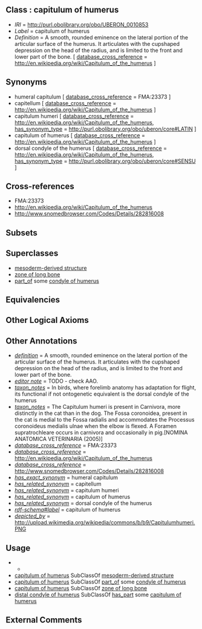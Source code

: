 
## Class : capitulum of humerus

 * *IRI* = http://purl.obolibrary.org/obo/UBERON_0010853
 * *Label* = capitulum of humerus
 * *Definition* = A smooth, rounded eminence on the lateral portion of the articular surface of the humerus. It articulates with the cupshaped depression on the head of the radius, and is limited to the front and lower part of the bone. [ [database_cross_reference](../../ef/oboInOwl#hasDbXref.md) = http://en.wikipedia.org/wiki/Capitulum_of_the_humerus ]

## Synonyms

 * humeral capitulum [ [database_cross_reference](../../ef/oboInOwl#hasDbXref.md) = FMA:23373 ]
 * capitellum [ [database_cross_reference](../../ef/oboInOwl#hasDbXref.md) = http://en.wikipedia.org/wiki/Capitulum_of_the_humerus ]
 * capitulum humeri [ [database_cross_reference](../../ef/oboInOwl#hasDbXref.md) = http://en.wikipedia.org/wiki/Capitulum_of_the_humerus, [has_synonym_type](../../pe/oboInOwl#hasSynonymType.md) = http://purl.obolibrary.org/obo/uberon/core#LATIN ]
 * capitulum of humerus [ [database_cross_reference](../../ef/oboInOwl#hasDbXref.md) = http://en.wikipedia.org/wiki/Capitulum_of_the_humerus ]
 * dorsal condyle of the humerus [ [database_cross_reference](../../ef/oboInOwl#hasDbXref.md) = http://en.wikipedia.org/wiki/Capitulum_of_the_humerus, [has_synonym_type](../../pe/oboInOwl#hasSynonymType.md) = http://purl.obolibrary.org/obo/uberon/core#SENSU ]

## Cross-references

 * FMA:23373
 * http://en.wikipedia.org/wiki/Capitulum_of_the_humerus
 * http://www.snomedbrowser.com/Codes/Details/282816008

## Subsets


## Superclasses

 * [mesoderm-derived structure](../../UBERON/20/UBERON_0004120.md)
 * [zone of long bone](../../UBERON/55/UBERON_0005055.md)
 * [part_of](../../BFO/50/BFO_0000050.md) some [condyle of humerus](../../UBERON/88/UBERON_0009988.md)

## Equivalencies


## Other Logical Axioms


## Other Annotations

 * *[definition](../../IAO/15/IAO_0000115.md)* = A smooth, rounded eminence on the lateral portion of the articular surface of the humerus. It articulates with the cupshaped depression on the head of the radius, and is limited to the front and lower part of the bone.
 * *[editor note](../../IAO/16/IAO_0000116.md)* = TODO - check AAO. 
 * *[taxon_notes](../../UBPROP/08/UBPROP_0000008.md)* = In birds, where forelimb anatomy has adaptation for flight, its functional if not ontogenetic equivalent is the dorsal condyle of the humerus
 * *[taxon_notes](../../UBPROP/08/UBPROP_0000008.md)* = The Capitulum humeri is present in Carnivora, more distinctly in the cat than in the dog. The Fossa coronoidea, present in the cat is medial to the Fossa radialis and accommodates the Processus coronoideus medialis ulnae when the elbow is flexed. A Foramen supratrochleare occurs in carnivora and occasionally in pig.[NOMINA ANATOMICA VETERINARIA (2005)]
 * *[database_cross_reference](../../ef/oboInOwl#hasDbXref.md)* = FMA:23373
 * *[database_cross_reference](../../ef/oboInOwl#hasDbXref.md)* = http://en.wikipedia.org/wiki/Capitulum_of_the_humerus
 * *[database_cross_reference](../../ef/oboInOwl#hasDbXref.md)* = http://www.snomedbrowser.com/Codes/Details/282816008
 * *[has_exact_synonym](../../ym/oboInOwl#hasExactSynonym.md)* = humeral capitulum
 * *[has_related_synonym](../../ym/oboInOwl#hasRelatedSynonym.md)* = capitellum
 * *[has_related_synonym](../../ym/oboInOwl#hasRelatedSynonym.md)* = capitulum humeri
 * *[has_related_synonym](../../ym/oboInOwl#hasRelatedSynonym.md)* = capitulum of humerus
 * *[has_related_synonym](../../ym/oboInOwl#hasRelatedSynonym.md)* = dorsal condyle of the humerus
 * *[rdf-schema#label](../../el/rdf-schema#label.md)* = capitulum of humerus
 * *[depicted_by](../../depicted/by/depicted_by.md)* = http://upload.wikimedia.org/wikipedia/commons/b/b9/Capitulumhumeri.PNG

## Usage

 * -
 * [capitulum of humerus](../../UBERON/53/UBERON_0010853.md) SubClassOf [mesoderm-derived structure](../../UBERON/20/UBERON_0004120.md)
 * [capitulum of humerus](../../UBERON/53/UBERON_0010853.md) SubClassOf [part_of](../../BFO/50/BFO_0000050.md) some [condyle of humerus](../../UBERON/88/UBERON_0009988.md)
 * [capitulum of humerus](../../UBERON/53/UBERON_0010853.md) SubClassOf [zone of long bone](../../UBERON/55/UBERON_0005055.md)
 * [distal condyle of humerus](../../UBERON/74/UBERON_4200174.md) SubClassOf [has_part](../../BFO/51/BFO_0000051.md) some [capitulum of humerus](../../UBERON/53/UBERON_0010853.md)

## External Comments

